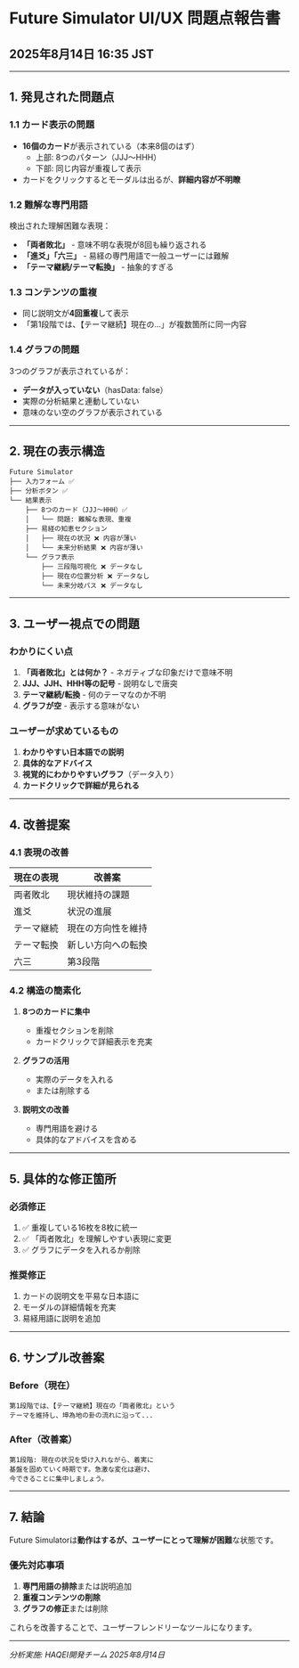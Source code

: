 # Future Simulator UI/UX 問題点報告書
## 2025年8月14日 16:35 JST

---

## 1. 発見された問題点

### 1.1 カード表示の問題
- **16個のカード**が表示されている（本来8個のはず）
  - 上部: 8つのパターン（JJJ〜HHH）
  - 下部: 同じ内容が重複して表示
- カードをクリックするとモーダルは出るが、**詳細内容が不明瞭**

### 1.2 難解な専門用語
検出された理解困難な表現：
- **「両者敗北」** - 意味不明な表現が8回も繰り返される
- **「進爻」「六三」** - 易経の専門用語で一般ユーザーには難解
- **「テーマ継続/テーマ転換」** - 抽象的すぎる

### 1.3 コンテンツの重複
- 同じ説明文が**4回重複**して表示
- 「第1段階では、【テーマ継続】現在の...」が複数箇所に同一内容

### 1.4 グラフの問題
3つのグラフが表示されているが：
- **データが入っていない**（hasData: false）
- 実際の分析結果と連動していない
- 意味のない空のグラフが表示されている

---

## 2. 現在の表示構造

```
Future Simulator
├── 入力フォーム ✅
├── 分析ボタン ✅
└── 結果表示
    ├── 8つのカード（JJJ〜HHH）✅ 
    │   └── 問題: 難解な表現、重複
    ├── 易経の知恵セクション
    │   ├── 現在の状況 ❌ 内容が薄い
    │   └── 未来分析結果 ❌ 内容が薄い
    └── グラフ表示
        ├── 三段階可視化 ❌ データなし
        ├── 現在の位置分析 ❌ データなし
        └── 未来分岐パス ❌ データなし
```

---

## 3. ユーザー視点での問題

### わかりにくい点
1. **「両者敗北」とは何か？** - ネガティブな印象だけで意味不明
2. **JJJ、JJH、HHH等の記号** - 説明なしで唐突
3. **テーマ継続/転換** - 何のテーマなのか不明
4. **グラフが空** - 表示する意味がない

### ユーザーが求めているもの
1. **わかりやすい日本語での説明**
2. **具体的なアドバイス**
3. **視覚的にわかりやすいグラフ**（データ入り）
4. **カードクリックで詳細が見られる**

---

## 4. 改善提案

### 4.1 表現の改善
| 現在の表現 | 改善案 |
|-----------|--------|
| 両者敗北 | 現状維持の課題 |
| 進爻 | 状況の進展 |
| テーマ継続 | 現在の方向性を維持 |
| テーマ転換 | 新しい方向への転換 |
| 六三 | 第3段階 |

### 4.2 構造の簡素化
1. **8つのカードに集中**
   - 重複セクションを削除
   - カードクリックで詳細表示を充実

2. **グラフの活用**
   - 実際のデータを入れる
   - または削除する

3. **説明文の改善**
   - 専門用語を避ける
   - 具体的なアドバイスを含める

---

## 5. 具体的な修正箇所

### 必須修正
1. ✅ 重複している16枚を8枚に統一
2. ✅ 「両者敗北」を理解しやすい表現に変更
3. ✅ グラフにデータを入れるか削除

### 推奨修正
1. カードの説明文を平易な日本語に
2. モーダルの詳細情報を充実
3. 易経用語に説明を追加

---

## 6. サンプル改善案

### Before（現在）
```
第1段階では、【テーマ継続】現在の「両者敗北」という
テーマを維持し、坤為地の卦の流れに沿って...
```

### After（改善案）
```
第1段階: 現在の状況を受け入れながら、着実に
基盤を固めていく時期です。急激な変化は避け、
今できることに集中しましょう。
```

---

## 7. 結論

Future Simulatorは**動作はするが、ユーザーにとって理解が困難**な状態です。

### 優先対応事項
1. **専門用語の排除**または説明追加
2. **重複コンテンツの削除**
3. **グラフの修正**または削除

これらを改善することで、ユーザーフレンドリーなツールになります。

---

*分析実施: HAQEI開発チーム*
*2025年8月14日*